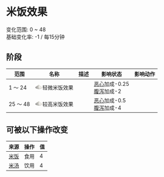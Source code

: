 # 米饭效果  
变化范围: 0 ~ 48  
基础变化率: -1 / 每15分钟  
## 阶段  
范围  |  名称  |  描述  |  影响状态  |  影响动作  
----  |  ----  |  ----  |  ----  |  ----  
1 ～ 24  |  <img decoding="async" src="Sprite/SaturationSago.png" href="a.md" style="max-width:20px;max-height:20px;">轻微米饭效果  |    |  [恶心](Nausea.md)加成-0.25<br>[腹泻](Diarrhoea.md)加成-2  |    
25 ～ 48  |  <img decoding="async" src="Sprite/SaturationSago.png" href="a.md" style="max-width:20px;max-height:20px;">较高米饭效果  |    |  [恶心](Nausea.md)加成-0.5<br>[腹泻](Diarrhoea.md)加成-4  |    
## 可被以下操作改变  
来源  |  操作  |  值  
----  |  ----  |  ----  
[米饭](RiceCooked.md)  |  食用  |  4  
[米汤](LQ_WaterRice.md)  |  饮用  |  4  
